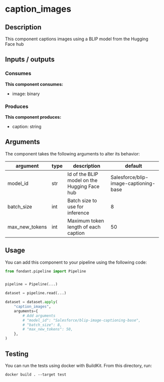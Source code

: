 # caption_images

<a id="caption_images#description"></a>
## Description
This component captions images using a BLIP model from the Hugging Face hub

<a id="caption_images#inputs_outputs"></a>
## Inputs / outputs 

<a id="caption_images#consumes"></a>
### Consumes 
**This component consumes:**

- image: binary




<a id="caption_images#produces"></a>  
### Produces 
**This component produces:**

- caption: string



<a id="caption_images#arguments"></a>
## Arguments

The component takes the following arguments to alter its behavior:

| argument | type | description | default |
| -------- | ---- | ----------- | ------- |
| model_id | str | Id of the BLIP model on the Hugging Face hub | Salesforce/blip-image-captioning-base |
| batch_size | int | Batch size to use for inference | 8 |
| max_new_tokens | int | Maximum token length of each caption | 50 |

<a id="caption_images#usage"></a>
## Usage 

You can add this component to your pipeline using the following code:

```python
from fondant.pipeline import Pipeline


pipeline = Pipeline(...)

dataset = pipeline.read(...)

dataset = dataset.apply(
    "caption_images",
    arguments={
        # Add arguments
        # "model_id": "Salesforce/blip-image-captioning-base",
        # "batch_size": 8,
        # "max_new_tokens": 50,
    },
)
```

<a id="caption_images#testing"></a>
## Testing

You can run the tests using docker with BuildKit. From this directory, run:
```
docker build . --target test
```
